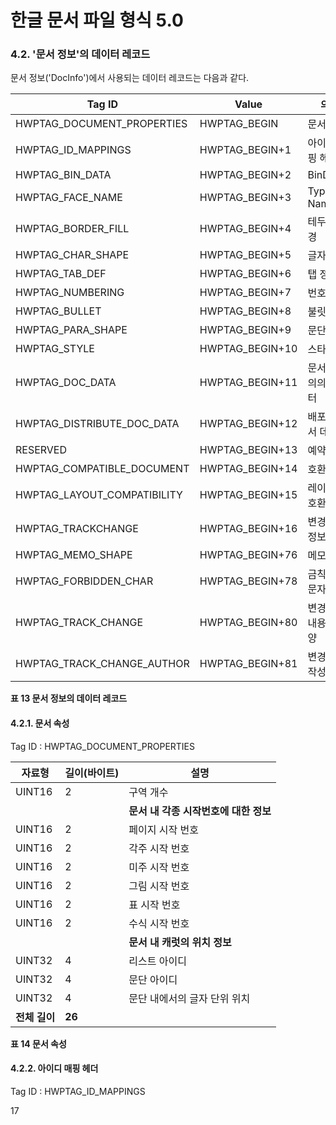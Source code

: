 # 한글 문서 파일 형식 5.0

### 4.2. '문서 정보'의 데이터 레코드

문서 정보('DocInfo')에서 사용되는 데이터 레코드는 다음과 같다.

| Tag ID | Value | 의미 |
|--------|-------|------|
| HWPTAG_DOCUMENT_PROPERTIES | HWPTAG_BEGIN | 문서 속성 |
| HWPTAG_ID_MAPPINGS | HWPTAG_BEGIN+1 | 아이디 매핑 헤더 |
| HWPTAG_BIN_DATA | HWPTAG_BEGIN+2 | BinData |
| HWPTAG_FACE_NAME | HWPTAG_BEGIN+3 | Typeface Name |
| HWPTAG_BORDER_FILL | HWPTAG_BEGIN+4 | 테두리/배경 |
| HWPTAG_CHAR_SHAPE | HWPTAG_BEGIN+5 | 글자 모양 |
| HWPTAG_TAB_DEF | HWPTAG_BEGIN+6 | 탭 정의 |
| HWPTAG_NUMBERING | HWPTAG_BEGIN+7 | 번호 정의 |
| HWPTAG_BULLET | HWPTAG_BEGIN+8 | 불릿 정의 |
| HWPTAG_PARA_SHAPE | HWPTAG_BEGIN+9 | 문단 모양 |
| HWPTAG_STYLE | HWPTAG_BEGIN+10 | 스타일 |
| HWPTAG_DOC_DATA | HWPTAG_BEGIN+11 | 문서의 임의의 데이터 |
| HWPTAG_DISTRIBUTE_DOC_DATA | HWPTAG_BEGIN+12 | 배포용 문서 데이터 |
| RESERVED | HWPTAG_BEGIN+13 | 예약 |
| HWPTAG_COMPATIBLE_DOCUMENT | HWPTAG_BEGIN+14 | 호환 문서 |
| HWPTAG_LAYOUT_COMPATIBILITY | HWPTAG_BEGIN+15 | 레이아웃 호환성 |
| HWPTAG_TRACKCHANGE | HWPTAG_BEGIN+16 | 변경 추적 정보 |
| HWPTAG_MEMO_SHAPE | HWPTAG_BEGIN+76 | 메모 모양 |
| HWPTAG_FORBIDDEN_CHAR | HWPTAG_BEGIN+78 | 금칙처리 문자 |
| HWPTAG_TRACK_CHANGE | HWPTAG_BEGIN+80 | 변경 추적 내용 및 모양 |
| HWPTAG_TRACK_CHANGE_AUTHOR | HWPTAG_BEGIN+81 | 변경 추적 작성자 |

**표 13 문서 정보의 데이터 레코드**

#### 4.2.1. 문서 속성

Tag ID : HWPTAG_DOCUMENT_PROPERTIES

| 자료형 | 길이(바이트) | 설명 |
|--------|--------------|------|
| UINT16 | 2 | 구역 개수 |
| | | **문서 내 각종 시작번호에 대한 정보** |
| UINT16 | 2 | 페이지 시작 번호 |
| UINT16 | 2 | 각주 시작 번호 |
| UINT16 | 2 | 미주 시작 번호 |
| UINT16 | 2 | 그림 시작 번호 |
| UINT16 | 2 | 표 시작 번호 |
| UINT16 | 2 | 수식 시작 번호 |
| | | **문서 내 캐럿의 위치 정보** |
| UINT32 | 4 | 리스트 아이디 |
| UINT32 | 4 | 문단 아이디 |
| UINT32 | 4 | 문단 내에서의 글자 단위 위치 |
| **전체 길이** | **26** | |

**표 14 문서 속성**

#### 4.2.2. 아이디 매핑 헤더

Tag ID : HWPTAG_ID_MAPPINGS

17